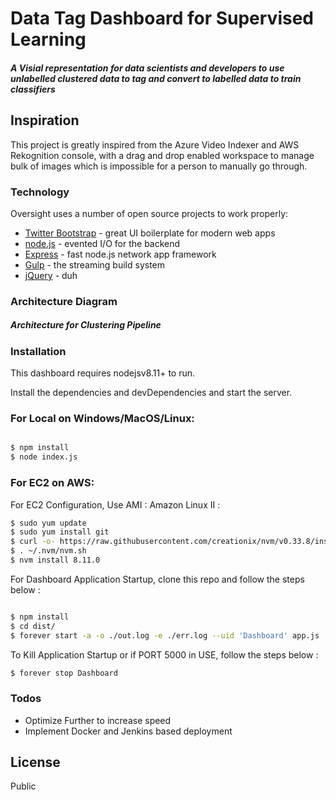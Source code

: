 # Data Tag Dashboard for Supervised Learning
##### A Visial representation for data scientists and developers to use unlabelled clustered data to tag and convert to labelled data to train classifiers

## Inspiration
This project is greatly inspired from the Azure Video Indexer and AWS Rekognition console, with a drag and drop enabled workspace to manage bulk of images which is impossible for a person to manually go through.

### Technology

Oversight uses a number of open source projects to work properly:

* [Twitter Bootstrap] - great UI boilerplate for modern web apps
* [node.js] - evented I/O for the backend
* [Express] - fast node.js network app framework
* [Gulp] - the streaming build system
* [jQuery] - duh


### Architecture Diagram

##### Architecture for Clustering Pipeline

### Installation

This dashboard requires nodejsv8.11+ to run.

Install the dependencies and devDependencies and start the server.

### For Local on Windows/MacOS/Linux:
```sh

$ npm install
$ node index.js
```

### For EC2 on AWS:
For EC2 Configuration, Use AMI : Amazon Linux II :

```sh
$ sudo yum update
$ sudo yum install git
$ curl -o- https://raw.githubusercontent.com/creationix/nvm/v0.33.8/install.sh | bash
$ . ~/.nvm/nvm.sh
$ nvm install 8.11.0

```
For Dashboard Application Startup, clone this repo and follow the steps below :

```sh

$ npm install
$ cd dist/
$ forever start -a -o ./out.log -e ./err.log --uid 'Dashboard' app.js
```
To Kill Application Startup or if PORT 5000 in USE, follow the steps below :

```sh
$ forever stop Dashboard
```

### Todos

 - Optimize Further to increase speed
 - Implement Docker and Jenkins based deployment

License
----

Public


   [Node.JS]: <https://nodejs.org/en/>
   [Python]: <https://www.python.org/>
[node.js]: <http://nodejs.org>
   [Twitter Bootstrap]: <http://twitter.github.com/bootstrap/>
   [jQuery]: <http://jquery.com>
   [express]: <http://expressjs.com>
   [Gulp]: <http://gulpjs.com>

  
